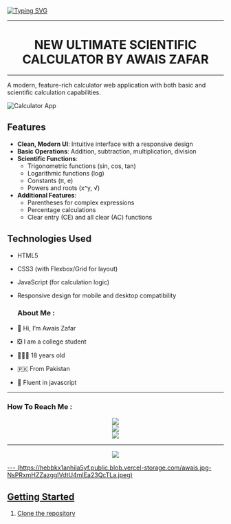 <a href="https://git.io/typing-svg"><img src="https://readme-typing-svg.demolab.com?font=Black+Ops+One&size=100&pause=1000&color=FF033E&center=true&width=1000&height=200&lines=SYCO DEV OFFICIAL" alt="Typing SVG" /></a>
  </p>
  
---

<p align="center">
  <h1 align="center">NEW ULTIMATE SCIENTIFIC CALCULATOR BY AWAIS ZAFAR</h1>
</p>

---

A modern, feature-rich calculator web application with both basic and scientific calculation capabilities.

![Calculator App](https://hebbkx1anhila5yf.public.blob.vercel-storage.com/IMG-20250316-WA0142.jpg-kiroNHJRhzM1QFN51OGdHS4c3H9vOw.jpeg)

## Features

- **Clean, Modern UI**: Intuitive interface with a responsive design
- **Basic Operations**: Addition, subtraction, multiplication, division
- **Scientific Functions**: 
  - Trigonometric functions (sin, cos, tan)
  - Logarithmic functions (log)
  - Constants (π, e)
  - Powers and roots (x^y, √)
- **Additional Features**:
  - Parentheses for complex expressions
  - Percentage calculations
  - Clear entry (CE) and all clear (AC) functions

## Technologies Used
- HTML5
- CSS3 (with Flexbox/Grid for layout)
- JavaScript (for calculation logic)
- Responsive design for mobile and desktop compatibility

  ###  About Me :
- 👋 Hi, I’m Awais Zafar
- ❎ I am a college student
- 👨🏻‍🦱 18 years old 
- 🇵🇰 From Pakistan
- 🌱 Fluent in javascript

---

###  How To Reach Me :
<p align="center">
<a href="https://youtube.com/@AwaisModsOfficial"><img src="https://img.shields.io/badge/YouTube-ff0000?style=for-the-badge&logo=youtube&logoColor=ff000000&link=https://youtube.com/@DGXeon" /><br>
<a href="https://whatsapp.com/channel/0029Vb9k3Sl3QxSABoyVwx2j"><img src="https://img.shields.io/badge/WhatsApp Channel-25D366?style=for-the-badge&logo=whatsapp&logoColor=white&link=https://whatsapp.com/channel/0029Vb9k3Sl3QxSABoyVwx2j" /><br>
<a href="https://t.me/AwaisZafar147"><img src="https://img.shields.io/badge/Telegram-00FFFF?style=for-the-badge&logo=telegram&logoColor=white" />
</p>

---
<p align="center">
  <img src="https://files.catbox.moe/imtl4d.jpg" />
</p>
---
(https://hebbkx1anhila5yf.public.blob.vercel-storage.com/awais.jpg-NsPRxmHZZazggIVdtU4mIEa23QcTLa.jpeg)

## Getting Started

1. Clone the repository


